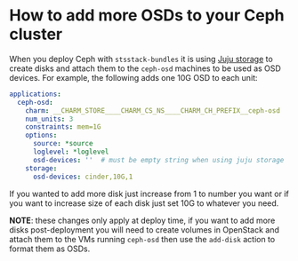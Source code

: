 # How to add more OSDs to your Ceph cluster

When you deploy Ceph with `stsstack-bundles` it is using [Juju storage](https://jaas.ai/docs/storage) to create disks and attach them to the `ceph-osd` machines to be used as OSD devices. For example, the following adds one 10G OSD to each unit:

```yaml
applications:
  ceph-osd:
    charm: __CHARM_STORE____CHARM_CS_NS____CHARM_CH_PREFIX__ceph-osd
    num_units: 3
    constraints: mem=1G
    options:
      source: *source
      loglevel: *loglevel
      osd-devices: ''  # must be empty string when using juju storage
    storage:
      osd-devices: cinder,10G,1
```

If you wanted to add more disk just increase from 1 to number you want or if you want to increase size of each disk just set 10G to whatever you need.

**NOTE**: these changes only apply at deploy time, if you want to add more disks post-deployment you will need to create volumes in OpenStack and attach them to the VMs running `ceph-osd` then use the `add-disk` action to format them as OSDs.
